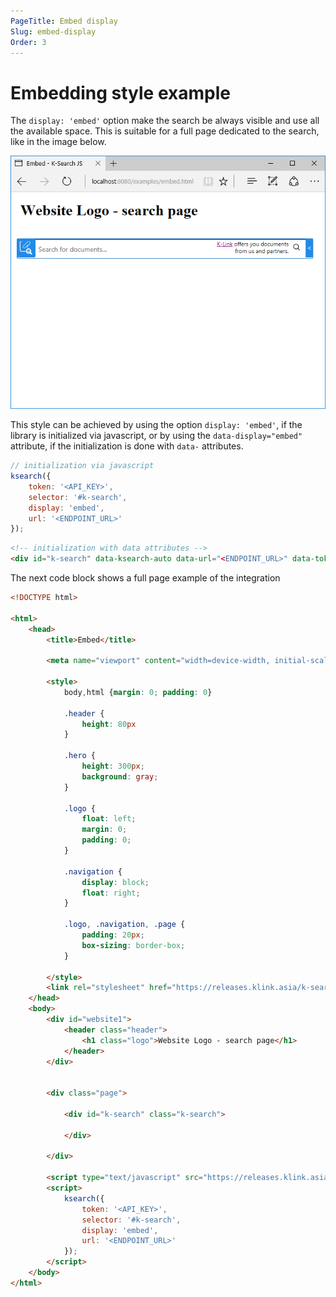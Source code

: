 ```yaml
---
PageTitle: Embed display
Slug: embed-display
Order: 3
---
```


# Embedding style example

The `display: 'embed'` option make the search be always visible and use all the available space.
This is suitable for a full page dedicated to the search, like in the image below.

![](../assets/ksearchjs-embed.PNG)

This style can be achieved by using the option `display: 'embed'`, if the library is initialized 
via javascript, or by using the `data-display="embed"` attribute, if the initialization is done with 
`data-` attributes.

```js
// initialization via javascript
ksearch({
    token: '<API_KEY>',
    selector: '#k-search',
    display: 'embed',
    url: '<ENDPOINT_URL>'
});
```

```html
<!-- initialization with data attributes -->
<div id="k-search" data-ksearch-auto data-url="<ENDPOINT_URL>" data-token="<API_TOKEN>" class="k-search" data-display="embed"></div>
```


The next code block shows a full page example of the integration

```html
<!DOCTYPE html>

<html>
    <head>
        <title>Embed</title>

        <meta name="viewport" content="width=device-width, initial-scale=1">

        <style>
            body,html {margin: 0; padding: 0}

            .header {
                height: 80px
            }

            .hero {
                height: 300px;
                background: gray;
            }

            .logo {
                float: left;
                margin: 0;
                padding: 0;
            }

            .navigation {
                display: block;
                float: right;
            }

            .logo, .navigation, .page {
                padding: 20px;
                box-sizing: border-box;
            }

        </style>
        <link rel="stylesheet" href="https://releases.klink.asia/k-search-js/0/k-search.min.css" />
    </head>
    <body>
        <div id="website1">            
            <header class="header">
                <h1 class="logo">Website Logo - search page</h1>
            </header>
        </div>


        <div class="page">

            <div id="k-search" class="k-search">

            </div>

        </div>

        <script type="text/javascript" src="https://releases.klink.asia/k-search-js/0/k-search.min.js"></script>
        <script>
            ksearch({
                token: '<API_KEY>',
                selector: '#k-search',
                display: 'embed',
                url: '<ENDPOINT_URL>'
            });
        </script>
    </body>
</html>
```








